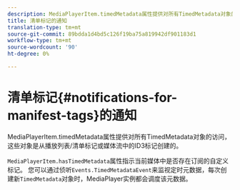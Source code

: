 ```yaml
---
description: MediaPlayerItem.timedMetadata属性提供对所有TimedMetadata对象的访问，这些对象是从播放列表/清单标记或媒体流中的ID3标记创建的。
title: 清单标记的通知
translation-type: tm+mt
source-git-commit: 89bdda1d4bd5c126f19ba75a819942df901183d1
workflow-type: tm+mt
source-wordcount: '90'
ht-degree: 0%

---
```



# 清单标记{#notifications-for-manifest-tags}的通知

MediaPlayerItem.timedMetadata属性提供对所有TimedMetadata对象的访问，这些对象是从播放列表/清单标记或媒体流中的ID3标记创建的。

<!--<a id="section_9A22F6F1EA1F4F0C9E0C7687D12AA4AA"></a>-->

`MediaPlayerItem.hasTimedMetadata`属性指示当前媒体中是否存在订阅的自定义标记。 您可以通过侦听`Events.TimedMetadataEvent`来监视定时元数据，每次创建新`TimedMetadata`对象时，MediaPlayer实例都会调度该元数据。
